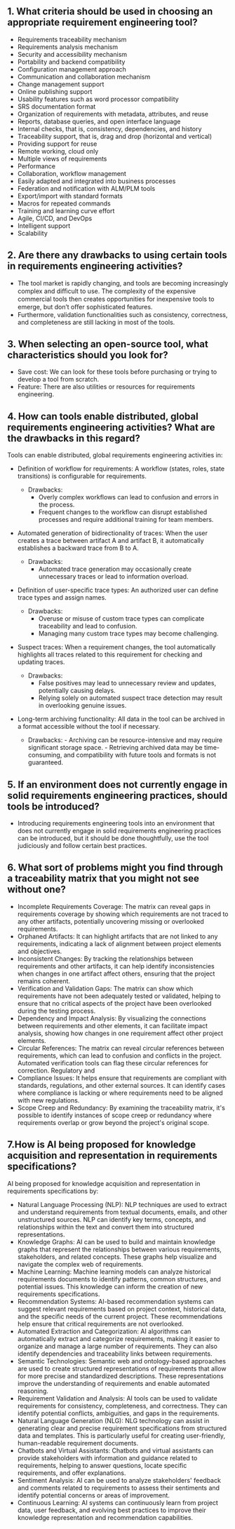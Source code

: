 ## 1. What criteria should be used in choosing an appropriate requirement engineering tool?

- Requirements traceability mechanism
- Requirements analysis mechanism
- Security and accessibility mechanism
- Portability and backend compatibility
- Configuration management approach
- Communication and collaboration mechanism
- Change management support
- Online publishing support
- Usability features such as word processor compatibility
- SRS documentation format
- Organization of requirements with metadata, attributes, and reuse
- Reports, database queries, and open interface language
- Internal checks, that is, consistency, dependencies, and history
- Traceability support, that is, drag and drop (horizontal and vertical)
- Providing support for reuse
- Remote working, cloud only
- Multiple views of requirements
- Performance
- Collaboration, workflow management
- Easily adapted and integrated into business processes
- Federation and notification with ALM/PLM tools
- Export/import with standard formats
- Macros for repeated commands
- Training and learning curve effort
- Agile, CI/CD, and DevOps
- Intelligent support
- Scalability

## 2. Are there any drawbacks to using certain tools in requirements engineering activities?

- The tool market is rapidly changing, and tools are becoming increasingly complex and diﬃcult to use. The complexity of the expensive commercial tools then creates opportunities for inexpensive tools to emerge, but don’t oﬀer sophisticated features.
- Furthermore, validation functionalities such as consistency, correctness, and completeness are still lacking in most of the tools.
## 3. When selecting an open-source tool, what characteristics should you look for?
- Save cost: We can look for these tools before purchasing or trying to develop a tool from scratch.
- Feature: There are also utilities or resources for requirements engineering.
## 4. How can tools enable distributed, global requirements engineering activities? What are the drawbacks in this regard?

Tools can enable distributed, global requirements engineering activities in:

- Definition of workflow for requirements: A workflow (states, roles, state transitions) is configurable for requirements.

  - Drawbacks:
    - Overly complex workflows can lead to confusion and errors in the process.
    - Frequent changes to the workflow can disrupt established processes and require additional training for team members.

- Automated generation of bidirectionality of traces: When the user creates a trace between artifact A and artifact B, it automatically establishes a backward trace from B to A.

  - Drawbacks:
    - Automated trace generation may occasionally create unnecessary traces or lead to information overload.

- Definition of user-specific trace types: An authorized user can define trace types and assign names.

  - Drawbacks:
    - Overuse or misuse of custom trace types can complicate traceability and lead to confusion.
    - Managing many custom trace types may become challenging.

- Suspect traces: When a requirement changes, the tool automatically highlights all traces related to this requirement for checking and updating traces.

  - Drawbacks:
    - False positives may lead to unnecessary review and updates, potentially causing delays.
    - Relying solely on automated suspect trace detection may result in overlooking genuine issues.

- Long-term archiving functionality: All data in the tool can be archived in a format accessible without the tool if necessary.

  - Drawbacks: - Archiving can be resource-intensive and may require significant storage space. - Retrieving archived data may be time-consuming, and compatibility with future tools and formats is not guaranteed.
## 5. If an environment does not currently engage in solid requirements engineering practices, should tools be introduced?

- Introducing requirements engineering tools into an environment that does not currently engage in solid requirements engineering practices can be introduced, but it should be done thoughtfully, use the tool judiciously and follow certain best practices.
## 6. What sort of problems might you find through a traceability matrix that you might not see without one?
- Incomplete Requirements Coverage: The matrix can reveal gaps in requirements coverage by showing which requirements are not traced to any other artifacts, potentially uncovering missing or overlooked requirements.
- Orphaned Artifacts: It can highlight artifacts that are not linked to any requirements, indicating a lack of alignment between project elements and objectives.
- Inconsistent Changes: By tracking the relationships between requirements and other artifacts, it can help identify inconsistencies when changes in one artifact affect others, ensuring that the project remains coherent.
- Verification and Validation Gaps: The matrix can show which requirements have not been adequately tested or validated, helping to ensure that no critical aspects of the project have been overlooked during the testing process.
- Dependency and Impact Analysis: By visualizing the connections between requirements and other elements, it can facilitate impact analysis, showing how changes in one requirement affect other project elements.
- Circular References: The matrix can reveal circular references between requirements, which can lead to confusion and conflicts in the project. Automated verification tools can flag these circular references for correction. Regulatory and
- Compliance Issues: It helps ensure that requirements are compliant with standards, regulations, and other external sources. It can identify cases where compliance is lacking or where requirements need to be aligned with new regulations.
- Scope Creep and Redundancy: By examining the traceability matrix, it's possible to identify instances of scope creep or redundancy where requirements overlap or grow beyond the project's original scope.
## 7.How is AI being proposed for knowledge acquisition and representation in requirements specifications?
  AI being proposed for knowledge acquisition and representation in requirements specifications by:
- Natural Language Processing (NLP): NLP techniques are used to extract and understand requirements from textual documents, emails, and other unstructured sources. NLP can identify key terms, concepts, and relationships within the text and convert them into structured representations.
- Knowledge Graphs: AI can be used to build and maintain knowledge graphs that represent the relationships between various requirements, stakeholders, and related concepts. These graphs help visualize and navigate the complex web of requirements.
- Machine Learning: Machine learning models can analyze historical requirements documents to identify patterns, common structures, and potential issues. This knowledge can inform the creation of new requirements specifications.
- Recommendation Systems: AI-based recommendation systems can suggest relevant requirements based on project context, historical data, and the specific needs of the current project. These recommendations help ensure that critical requirements are not overlooked.
- Automated Extraction and Categorization: AI algorithms can automatically extract and categorize requirements, making it easier to organize and manage a large number of requirements. They can also identify dependencies and traceability links between requirements.
- Semantic Technologies: Semantic web and ontology-based approaches are used to create structured representations of requirements that allow for more precise and standardized descriptions. These representations improve the understanding of requirements and enable automated reasoning.
- Requirement Validation and Analysis: AI tools can be used to validate requirements for consistency, completeness, and correctness. They can identify potential conflicts, ambiguities, and gaps in the requirements.
- Natural Language Generation (NLG): NLG technology can assist in generating clear and precise requirement specifications from structured data and templates. This is particularly useful for creating user-friendly, human-readable requirement documents.
- Chatbots and Virtual Assistants: Chatbots and virtual assistants can provide stakeholders with information and guidance related to requirements, helping to answer questions, locate specific requirements, and offer explanations.
- Sentiment Analysis: AI can be used to analyze stakeholders' feedback and comments related to requirements to assess their sentiments and identify potential concerns or areas of improvement.
- Continuous Learning: AI systems can continuously learn from project data, user feedback, and evolving best practices to improve their knowledge representation and recommendation capabilities.
